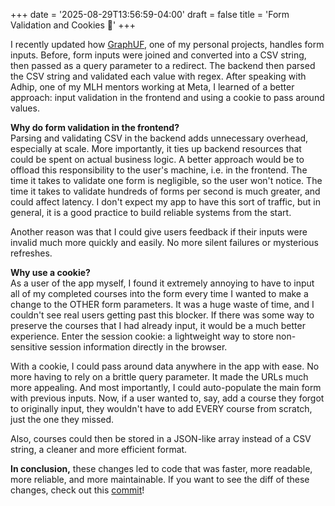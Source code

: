 +++
date = '2025-08-29T13:56:59-04:00'
draft = false
title = 'Form Validation and Cookies 🍪'
+++

I recently updated how [GraphUF](https://github.com/aleguy02/graph-uf), one of my personal projects, handles form inputs. Before, form inputs were joined and converted into a CSV string, then passed as a query parameter to a redirect. The backend then parsed the CSV string and validated each value with regex. After speaking with Adhip, one of my MLH mentors working at Meta, I learned of a better approach: input validation in the frontend and using a cookie to pass around values.

**Why do form validation in the frontend?**  
Parsing and validating CSV in the backend adds unnecessary overhead, especially at scale. More importantly, it ties up backend resources that could be spent on actual business logic. A better approach would be to offload this responsibility to the user's machine, i.e. in the frontend. The time it takes to validate one form is negligible, so the user won't notice. The time it takes to validate hundreds of forms per second is much greater, and could affect latency. I don't expect my app to have this sort of traffic, but in general, it is a good practice to build reliable systems from the start.

Another reason was that I could give users feedback if their inputs were invalid much more quickly and easily. No more silent failures or mysterious refreshes.

**Why use a cookie?**  
As a user of the app myself, I found it extremely annoying to have to input all of my completed courses into the form every time I wanted to make a change to the OTHER form parameters. It was a huge waste of time, and I couldn't see real users getting past this blocker. If there was some way to preserve the courses that I had already input, it would be a much better experience. Enter the session cookie: a lightweight way to store non-sensitive session information directly in the browser.

With a cookie, I could pass around data anywhere in the app with ease. No more having to rely on a brittle query parameter. It made the URLs much more appealing. And most importantly, I could auto-populate the main form with previous inputs. Now, if a user wanted to, say, add a course they forgot to originally input, they wouldn't have to add EVERY course from scratch, just the one they missed.

Also, courses could then be stored in a JSON-like array instead of a CSV string, a cleaner and more efficient format.

**In conclusion,** these changes led to code that was faster, more readable, more reliable, and more maintainable. If you want to see the diff of these changes, check out this [commit](https://github.com/aleguy02/graph-uf/commit/f93db8bcba76451f0043af178a9c9015df8c3300)!